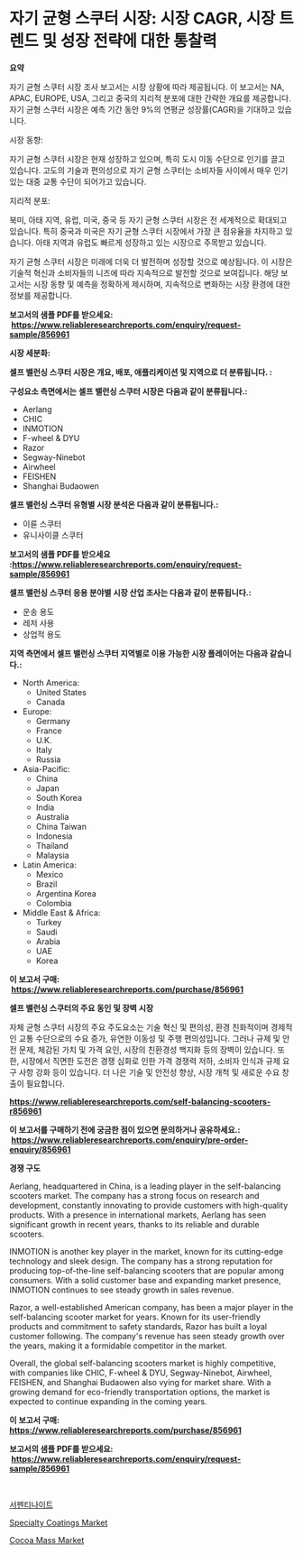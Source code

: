 <p><h1>자기 균형 스쿠터 시장: 시장 CAGR, 시장 트렌드 및 성장 전략에 대한 통찰력</h1></p><p><strong>요약</strong></p>
<p><p>자기 균형 스쿠터 시장 조사 보고서는 시장 상황에 따라 제공됩니다. 이 보고서는 NA, APAC, EUROPE, USA, 그리고 중국의 지리적 분포에 대한 간략한 개요를 제공합니다. 자기 균형 스쿠터 시장은 예측 기간 동안 9%의 연평균 성장률(CAGR)을 기대하고 있습니다.</p><p>시장 동향:</p><p>자기 균형 스쿠터 시장은 현재 성장하고 있으며, 특히 도시 이동 수단으로 인기를 끌고 있습니다. 고도의 기술과 편의성으로 자기 균형 스쿠터는 소비자들 사이에서 매우 인기 있는 대중 교통 수단이 되어가고 있습니다.</p><p>지리적 분포:</p><p>북미, 아태 지역, 유럽, 미국, 중국 등 자기 균형 스쿠터 시장은 전 세계적으로 확대되고 있습니다. 특히 중국과 미국은 자기 균형 스쿠터 시장에서 가장 큰 점유율을 차지하고 있습니다. 아태 지역과 유럽도 빠르게 성장하고 있는 시장으로 주목받고 있습니다.</p><p>자기 균형 스쿠터 시장은 미래에 더욱 더 발전하며 성장할 것으로 예상됩니다. 이 시장은 기술적 혁신과 소비자들의 니즈에 따라 지속적으로 발전할 것으로 보여집니다. 해당 보고서는 시장 동향 및 예측을 정확하게 제시하며, 지속적으로 변화하는 시장 환경에 대한 정보를 제공합니다.</p></p>
<p><strong>보고서의 샘플 PDF를 받으세요: &nbsp;<a href="https://www.reliableresearchreports.com/enquiry/request-sample/856961">https://www.reliableresearchreports.com/enquiry/request-sample/856961</a></strong></p>
<p><strong>시장 세분화:</strong></p>
<p><strong> 셀프 밸런싱 스쿠터 시장은 개요, 배포, 애플리케이션 및 지역으로 더 분류됩니다. :</strong></p>
<p><strong>구성요소 측면에서는 셀프 밸런싱 스쿠터 시장은 다음과 같이 분류됩니다.:</strong></p>
<p><ul><li>Aerlang</li><li>CHIC</li><li>INMOTION</li><li>F-wheel & DYU</li><li>Razor</li><li>Segway-Ninebot</li><li>Airwheel</li><li>FEISHEN</li><li>Shanghai Budaowen</li></ul></p>
<p><strong> 셀프 밸런싱 스쿠터 유형별 시장 분석은 다음과 같이 분류됩니다.:</strong></p>
<p><ul><li>이륜 스쿠터</li><li>유니사이클 스쿠터</li></ul></p>
<p><strong>보고서의 샘플 PDF를 받으세요 :<a href="https://www.reliableresearchreports.com/enquiry/request-sample/856961">https://www.reliableresearchreports.com/enquiry/request-sample/856961</a></strong></p>
<p><strong> 셀프 밸런싱 스쿠터 응용 분야별 시장 산업 조사는 다음과 같이 분류됩니다.:</strong></p>
<p><ul><li>운송 용도</li><li>레저 사용</li><li>상업적 용도</li></ul></p>
<p><strong>지역 측면에서 셀프 밸런싱 스쿠터 지역별로 이용 가능한 시장 플레이어는 다음과 같습니다.:</strong></p>
<p><ul>
    <li>
        North America:
        <ul>
            <li>United States</li>
            <li>Canada</li>
        </ul>
    </li>
    <li>
        Europe:
        <ul>
            <li>Germany</li>
            <li>France</li>
            <li>U.K.</li>
            <li>Italy</li>
            <li>Russia</li>
        </ul>
    </li>
    <li>
        Asia-Pacific:
        <ul>
            <li>China</li>
            <li>Japan</li>
            <li>South Korea</li>
            <li>India</li>
            <li>Australia</li>
            <li>China Taiwan</li>
            <li>Indonesia</li>
            <li>Thailand</li>
            <li>Malaysia</li>
        </ul>
    </li>
    <li>
        Latin America:
        <ul>
            <li>Mexico</li>
            <li>Brazil</li>
            <li>Argentina Korea</li>
            <li>Colombia</li>
        </ul>
    </li>
    <li>
        Middle East & Africa:
        <ul>
            <li>Turkey</li>
            <li>Saudi</li>
            <li>Arabia</li>
            <li>UAE</li>
            <li>Korea</li>
        </ul>
    </li>
    </ul></p>
<p><strong>이 보고서 구매: &nbsp;<a href="https://www.reliableresearchreports.com/purchase/856961">https://www.reliableresearchreports.com/purchase/856961</a></strong></p>
<p><strong>셀프 밸런싱 스쿠터의 주요 동인 및 장벽 시장</strong></p>
<p><p>자체 균형 스쿠터 시장의 주요 주도요소는 기술 혁신 및 편의성, 환경 친화적이며 경제적인 교통 수단으로의 수요 증가, 유연한 이동성 및 주행 편의성입니다. 그러나 규제 및 안전 문제, 체감된 가치 및 가격 요인, 시장의 친환경성 백지화 등의 장벽이 있습니다. 또한, 시장에서 직면한 도전은 경쟁 심화로 인한 가격 경쟁력 저하, 소비자 인식과 규제 요구 사항 강화 등이 있습니다. 더 나은 기술 및 안전성 향상, 시장 개척 및 새로운 수요 창출이 필요합니다.</p></p>
<p><strong><a href="https://www.reliableresearchreports.com/self-balancing-scooters-r856961">https://www.reliableresearchreports.com/self-balancing-scooters-r856961</a></strong></p>
<p><strong>이 보고서를 구매하기 전에 궁금한 점이 있으면 문의하거나 공유하세요.: &nbsp;<a href="https://www.reliableresearchreports.com/enquiry/pre-order-enquiry/856961">https://www.reliableresearchreports.com/enquiry/pre-order-enquiry/856961</a></strong></p>
<p><strong>경쟁 구도</strong></p>
<p><p>Aerlang, headquartered in China, is a leading player in the self-balancing scooters market. The company has a strong focus on research and development, constantly innovating to provide customers with high-quality products. With a presence in international markets, Aerlang has seen significant growth in recent years, thanks to its reliable and durable scooters.</p><p>INMOTION is another key player in the market, known for its cutting-edge technology and sleek design. The company has a strong reputation for producing top-of-the-line self-balancing scooters that are popular among consumers. With a solid customer base and expanding market presence, INMOTION continues to see steady growth in sales revenue.</p><p>Razor, a well-established American company, has been a major player in the self-balancing scooter market for years. Known for its user-friendly products and commitment to safety standards, Razor has built a loyal customer following. The company's revenue has seen steady growth over the years, making it a formidable competitor in the market.</p><p>Overall, the global self-balancing scooters market is highly competitive, with companies like CHIC, F-wheel & DYU, Segway-Ninebot, Airwheel, FEISHEN, and Shanghai Budaowen also vying for market share. With a growing demand for eco-friendly transportation options, the market is expected to continue expanding in the coming years.</p></p>
<p><strong>이 보고서 구매: &nbsp; <a href="https://www.reliableresearchreports.com/purchase/856961">https://www.reliableresearchreports.com/purchase/856961</a></strong></p>
<p><strong>보고서의 샘플 PDF를 받으세요: &nbsp;<a href="https://www.reliableresearchreports.com/enquiry/request-sample/856961">https://www.reliableresearchreports.com/enquiry/request-sample/856961</a></strong><strong></strong></p>
<p>&nbsp;</p>
<p><p><a href="https://github.com/vs10l4sfg5c/Market-Research-Report-List-1/blob/main/876791316916.md">서펜티나이트</a></p><p><a href="https://eight-handstand-8fb.notion.site/Specialty-Coatings-Market-Size-Market-Share-and-Global-Market-Analysis-Report-2024-2031-e15e7cc1589d42008d5bee32ced5bb0b">Specialty Coatings Market</a></p><p><a href="https://github.com/globismark/Market-Research-Report-List-2/blob/main/cocoa-mass-market.md">Cocoa Mass Market</a></p></p>